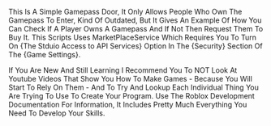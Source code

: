 This Is A Simple Gamepass Door, It Only Allows People Who Own The Gamepass To Enter, Kind Of Outdated, But It Gives An Example Of How You Can Check If A Player Owns A Gamepass And If Not Then Request Them To Buy It. This Scripts Uses MarketPlaceService Which Requires You To Turn On {The Stduio Access to API Services} Option In The {Security} Section Of The {Game Settings}.

If You Are New And Still Learning I Recommend You To NOT Look At Youtube Videos That Show You How To Make Games - Because You Will Start To Rely On Them - And To Try And Lookup Each Individual Thing You Are Trying To Use To Create Your Program. Use The Roblox Development Documentation For Information, It Includes Pretty Much Everything You Need To Develop Your Skills.
